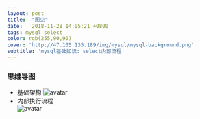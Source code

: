 ```yaml
---
layout: post
title:  "图见"
date:   2018-11-28 14:05:21 +0800
tags: mysql select
color: rgb(255,90,90)
cover: 'http://47.105.135.189/img/mysql/mysql-background.png'
subtitle: 'mysql基础知识: select内部流程'
---
```




### 思维导图
 + 基础架构
![avatar](http://47.105.135.189/img/mysql/001-%E5%9F%BA%E7%A1%80%E6%9E%B6%E6%9E%84.jpg)  
 + 内部执行流程  
![avatar](http://47.105.135.189/img/mysql/001-select.png)

